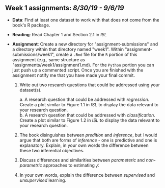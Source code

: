 
##  Week 1 assignments: _8/30/19 - 9/6/19_ 

- __Data__: Find at least one dataset to work with that does not come from the book's R package. 
- __Reading__: Read Chapter 1 and Section 2.1 in _ISL_
- __Assignment__: Create a new directory for "assignment-submissions" and a directory within that directory named "week1". Within "assignment-submissions/week1", create a `.Rmd` file for the `R` portion of this assignment (e.g., same structure as "assignments/week1/assignment1.md). For the `Python` portion you can just push up a commented script. Once you are finished with the assignment notify me that you have made your final commit. 

    1. Write out two research questions that could be addressed using your dataset(s).  
    
        a. A research question that could be addressed with _regression_. Create a plot similar to Figure 1.1 in _ISL_ to display the data relevant to your research question.  
        b. A research question that could be addressed with _classification_. Create a plot similar to Figure 1.2 in _ISL_ to display the data relevant to your research question. 
        
    2. The book disinguishes between _predition_ and _inference_, but I would argue that both are forms of _inference_ - one is predictive and one is explanatory. Explain, in your own words the difference between these two inferential objectives. 
    3. Discuss differences and similarities between _parameteric_ and _non-parametric_ approaches to estimating $\mathcal{f}$. 
    4. In your own words, explain the difference between _supervised_ and _unsupervised_ learning.